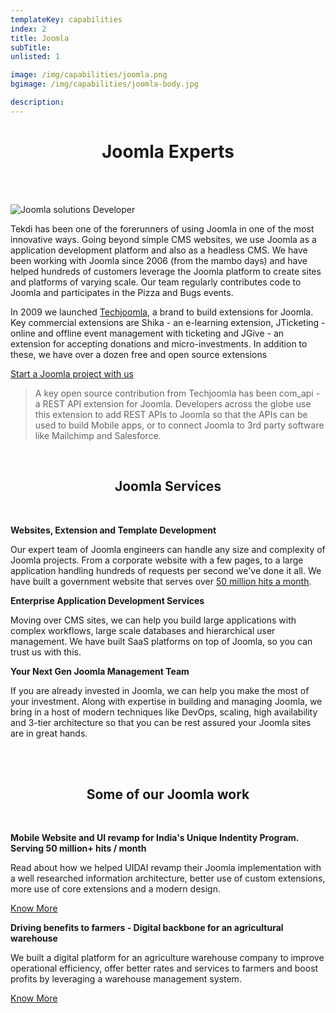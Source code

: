 ```yaml
---
templateKey: capabilities
index: 2
title: Joomla
subTitle: 
unlisted: 1

image: /img/capabilities/joomla.png
bgimage: /img/capabilities/joomla-body.jpg

description: 
---
```


<h1 align="center">Joomla Experts</h1>

<br /><br />

<div class="row">
<div class="col-md-3">

![Joomla solutions Developer](/img/capabilities/joomla-solutions-developer.png)

</div>

<div class="col-md-9">


Tekdi has been one of the forerunners of using Joomla in one of the most innovative ways. Going beyond simple CMS websites, we use Joomla as a application development platform and also as a headless CMS. We have been working with Joomla since 2006 (from the mambo days) and have helped hundreds of customers leverage the Joomla platform to create sites and platforms of varying scale. Our team regularly contributes code to Joomla and participates in the Pizza and Bugs events.

In 2009 we launched <a href="https://techjoomla.com/" target="blank" rel="noopener">Techjoomla</a>, a brand to build extensions for Joomla. Key commercial  extensions are Shika - an e-learning extension, JTicketing - online and offline event management with ticketing and JGive - an extension for accepting donations and micro-investments. In addition to these, we have over a dozen free and open source extensions

<a align="center" href="#contact-form-bottom">Start a Joomla project with us <span class="fa fa-arrow-right"></span></a>


</div>
</div>

<p></p>

<div class="row">
<div class="col-md-1"></div>
<div class="col-md-10">

> A key open source contribution from Techjoomla has been com_api - a REST API extension for Joomla. Developers across the globe use this extension to add REST APIs to Joomla so that the APIs can be used to build Mobile apps, or to connect Joomla to 3rd party software like Mailchimp and Salesforce.

</div>
<div class="col-md-1"></div>
</div>

<p></p>

<div class="bg-lightgrey container-fluid">
<br />
<h2 align="center">Joomla Services</h1>
<br />
<div class="row">
<div class="col-md-4">

**Websites, Extension and Template Development**

Our expert team of Joomla engineers can handle any size and complexity of Joomla projects. From a corporate website with a few pages, to a large application handling hundreds of requests per second we've done it all. We have built a government website that serves over [50 million hits a month](/success-stories/website-ui-design-india-unique-identity/).
</div>
<div class="col-md-4">

**Enterprise Application Development Services**

Moving over CMS sites, we can help you build large applications with complex workflows, large scale databases and hierarchical user management. We have built SaaS platforms on top of Joomla, so you can trust us with this.

</div>
<div class="col-md-4">

**Your Next Gen Joomla Management Team**

If you are already invested in Joomla, we can help you make the most of your investment. Along with expertise in building and managing Joomla, we bring in a host of modern techniques like DevOps, scaling, high availability and 3-tier architecture so that you can be rest assured your Joomla sites are in great hands. 


</div>
</div>
<br />
</div>

<br />
<h2 align="center">Some of our Joomla work</h1>
<br />

<div class="row">
<div class="col-md-6">

**Mobile Website and UI revamp for India's Unique Indentity Program. Serving 50 million+ hits / month**

Read about how we helped UIDAI revamp their Joomla implementation with a well researched information architecture, better use of custom extensions, more use of core extensions and a modern design. 

[Know More](/success-stories/website-ui-design-india-unique-identity/)
</div>
<div class="col-md-6">

**Driving benefits to farmers - Digital backbone for an agricultural warehouse**

We built a digital platform for an agriculture warehouse company to improve operational efficiency, offer better rates and services to farmers and boost profits by leveraging a warehouse management system. 

[Know More](/success-stories/driving-benefits-indian-farmers/)
</div>

</div>



